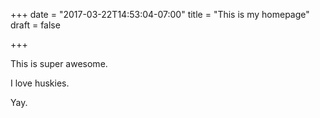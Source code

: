 +++
date = "2017-03-22T14:53:04-07:00"
title = "This is my homepage"
draft = false

+++

This is super awesome.

I love huskies.

Yay.
